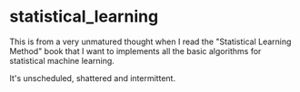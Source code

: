# statistical_learning

This is from a very unmatured thought when I read the "Statistical Learning Method" book that I want to implements all the basic algorithms for statistical machine learning.

It's unscheduled, shattered and intermittent.
